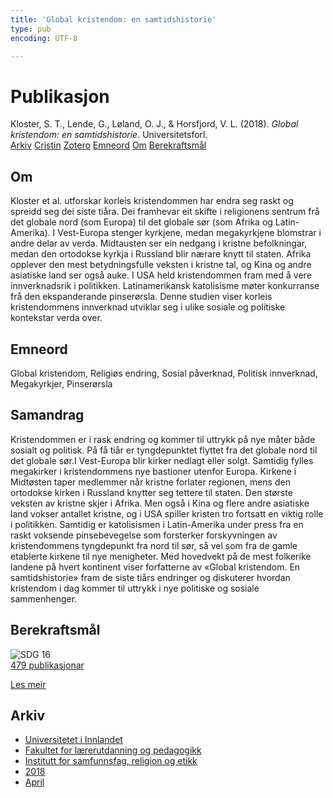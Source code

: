 ```yaml
---
title: 'Global kristendom: en samtidshistorie'
type: pub
encoding: UTF-8

---
```

<h1>Publikasjon</h1>
<article id="csl-bib-container-RX5E9IZY" class="csl-bib-container">
  <div class="csl-bib-body"> <div class="csl-entry">Kloster, S. T., Lende, G., Løland, O. J., &#38; Horsfjord, V. L. (2018). <i>Global kristendom: en samtidshistorie</i>. Universitetsforl.</div> </div>
  <div class="csl-bib-buttons">
    <a href="#taxonomy-article-RX5E9IZY" alt="archive" class="csl-bib-button">Arkiv</a>
    <a href="https://app.cristin.no/results/show.jsf?id=1582614" alt="Cristin" class="csl-bib-button">Cristin</a>
    <a href="http://zotero.org/groups/5881554/items/RX5E9IZY" alt="Zotero" class="csl-bib-button">Zotero</a>
    <a href="#keywords-article-RX5E9IZY" alt="keywords" class="csl-bib-button">Emneord</a>
    <a href="#about-article-RX5E9IZY" alt="about_pub" class="csl-bib-button">Om</a>
    <a href="#sdg-article-RX5E9IZY" alt="sdg" class="csl-bib-button">Berekraftsmål</a>
  </div>
  <div id="csl-bib-meta-container-RX5E9IZY"></div>
</article>
<div id="csl-bib-meta-RX5E9IZY" class="csl-bib-meta">
  <article id="about-article-RX5E9IZY" class="about_pub-article">
    <h1>Om</h1>
    Kloster et al. utforskar korleis kristendommen har endra seg raskt og spreidd seg dei siste tiåra. Dei framhevar eit skifte i religionens sentrum frå det globale nord (som Europa) til det globale sør (som Afrika og Latin-Amerika). I Vest-Europa stenger kyrkjene, medan megakyrkjene blomstrar i andre delar av verda. Midtausten ser ein nedgang i kristne befolkningar, medan den ortodokse kyrkja i Russland blir nærare knytt til staten. Afrika opplever den mest betydningsfulle veksten i kristne tal, og Kina og andre asiatiske land ser også auke. I USA held kristendommen fram med å vere innverknadsrik i politikken. Latinamerikansk katolisisme møter konkurranse frå den ekspanderande pinserørsla. Denne studien viser korleis kristendommens innverknad utviklar seg i ulike sosiale og politiske kontekstar verda over.
  </article>
  <article id="keywords-article-RX5E9IZY" class="keywords-article">
    <h1>Emneord</h1>
    Global kristendom, Religiøs endring, Sosial påverknad, Politisk innverknad, Megakyrkjer, Pinserørsla
  </article>
  <article id="abstract-article-RX5E9IZY" class="abstract-article">
    <h1>Samandrag</h1>
    Kristendommen er i rask endring og kommer til uttrykk på nye måter både sosialt og politisk. På få tiår er tyngdepunktet flyttet fra det globale nord til det globale sør.I Vest-Europa blir kirker nedlagt eller solgt. Samtidig fylles megakirker i kristendommens nye bastioner utenfor Europa. Kirkene i Midtøsten taper medlemmer når kristne forlater regionen, mens den ortodokse kirken i Russland knytter seg tettere til staten. Den største veksten av kristne skjer i Afrika. Men også i Kina og flere andre asiatiske land vokser antallet kristne, og i USA spiller kristen tro fortsatt en viktig rolle i politikken. Samtidig er katolisismen i Latin-Amerika under press fra en raskt voksende pinsebevegelse som forsterker forskyvningen av kristendommens tyngdepunkt fra nord til sør, så vel som fra de gamle etablerte kirkene til nye menigheter. Med hovedvekt på de mest folkerike landene på hvert kontinent viser forfatterne av «Global kristendom. En samtidshistorie» fram de siste tiårs endringer og diskuterer hvordan kristendom i dag kommer til uttrykk i nye politiske og sosiale sammenhenger.
  </article>
  <article id="sdg-article-RX5E9IZY" class="sdg-article">
    <h1>Berekraftsmål</h1>
    <div class="sdg-container"><div id="sdg16" class="sdg">
        <img src="{{< params subfolder >}}images/sdg/sdg16_nn.png" class="image" alt="SDG 16">
        <div class="sdg-overlay">
          <a href="/nn/archive/?key=?sdg=16#archive" class="sdg-publication-count"><span>479</span> publikasjonar</a>
          <p><a href="https://fn.no/om-fn/fns-baerekraftsmaal/fred-rettferdighet-og-velfungerende-institusjoner?lang=nno-NO" class="sdg-read-more">Les meir</a></p>
        </div>
      </div></div>
  </article>
  <article id="taxonomy-article-RX5E9IZY" class="taxonomy-article">
    <h1>Arkiv</h1>
    <ul>
      <li>
        <a href="/nn/archive/?key=3DCRN523">Universitetet i Innlandet</a>
      </li>
      <li>
        <a href="/nn/archive/?key=WYNZA47F">Fakultet for lærerutdanning og pedagogikk</a>
      </li>
      <li>
        <a href="/nn/archive/?key=XY7UYWKQ">Institutt for samfunnsfag, religion og etikk</a>
      </li>
      <li>
        <a href="/nn/archive/?key=9MEWKPK8">2018</a>
      </li>
      <li>
        <a href="/nn/archive/?key=YE2HQAJ8">April</a>
      </li>
    </ul>
  </article>
</div>
